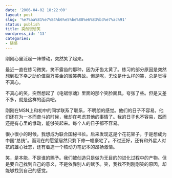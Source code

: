 ```yaml
---
date: '2006-04-02 18:22:00'
layout: post
slug: '%e7%aa%81%e7%84%b6%e5%be%88%e6%83%b3%e7%ac%91'
status: publish
title: 突然很想笑
wordpress_id: '13'
categories:
- 随感
---
```


刚刚心里泛起一阵悸动，突然笑了起来。


最近一直在练习微笑，笑不露齿的那种，因为牙齿太黄了。练习的部分原因是突然想到松下幸之助价值百万美金的微笑典故。但是呢，无论是什么样的笑，总是觉得不真心。


不真心的笑，突然想起了《电锯惊魂》里面的那个笑脸面具，夸张了些。但是又差不多，就是这样的面具吧。


刚刚在MSN上和初中的同学联系了联系，不明朗的感觉。他们的日子不容易。他们还在为一本而奋斗的时候，我却在考虑其他的事情了。我的日子也不容易，然而还是有心里的悸动，能够笑起来。每个人的日子都不容易。


很小很小的时候，我想成为联合国秘书长。后来发现这是个花花架子，于是想成为中国“总统”。而现在的愿望居然只剩下修一幢豪宅了。不过还好，还有和外星人对抗的雄心壮志，还有着造一个核动力笔记本的昂扬激情。


笑，是本能，不是谁的赐予。我们被创造只是做为无目的的进化过程中的产物。但是要自己找到自己的意义，不是依靠别人的赋予。笑，我找不到刚刚笑的原因，却能够找到自己的感觉。
